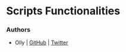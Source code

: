 # Scripts Functionalities  

### Authors
* Olly | [GitHub](https://github.com/ollyimanishimwe) | [Twitter](https://twitter.com/ollyImanishimwe)